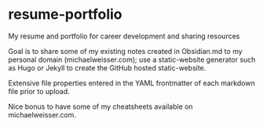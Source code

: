 # resume-portfolio
My resume and portfolio for career development and sharing resources 

Goal is to share some of my existing notes created in Obsidian.md to my personal domain (michaelweisser.com); use a static-website generator such as Hugo or Jekyll to create the GitHub hosted static-website.

Extensive file properties entered in the YAML frontmatter of each markdown file prior to upload.

Nice bonus to have some of my cheatsheets available on michaelweisser.com.
